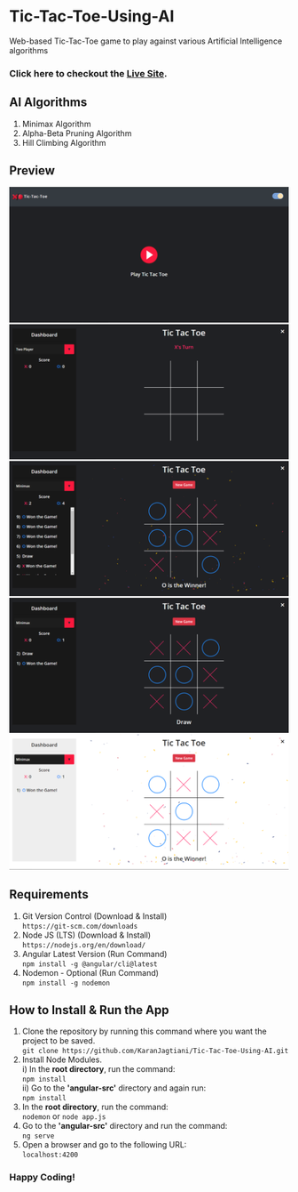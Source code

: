# Tic-Tac-Toe-Using-AI
Web-based Tic-Tac-Toe game to play against various Artificial Intelligence algorithms

### Click here to checkout the [Live Site](https://tic-tac-toe-using-ai.herokuapp.com/).

## AI Algorithms
1. Minimax Algorithm
2. Alpha-Beta Pruning Algorithm
3. Hill Climbing Algorithm

## Preview
![](images/landing.png)
![](images/start.png)
![](images/winner.png)
![](images/draw.png)
![](images/light.png)

## Requirements
1. Git Version Control (Download & Install)  
`https://git-scm.com/downloads`
2. Node JS (LTS) (Download & Install)  
`https://nodejs.org/en/download/`
3. Angular Latest Version (Run Command)  
`npm install -g @angular/cli@latest`
4. Nodemon - Optional (Run Command)  
`npm install -g nodemon`

## How to Install & Run the App
1. Clone the repository by running this command where you want the project to be saved.  
`git clone https://github.com/KaranJagtiani/Tic-Tac-Toe-Using-AI.git`
2. Install Node Modules.  
i) In the **root directory**, run the command:  
`npm install`  
ii) Go to the **'angular-src'** directory and again run:  
`npm install`
3. In the **root directory**, run the command:  
`nodemon` or `node app.js`
4. Go to the **'angular-src'** directory and run the command:  
`ng serve`
5. Open a browser and go to the following URL:  
`localhost:4200`

### Happy Coding!
